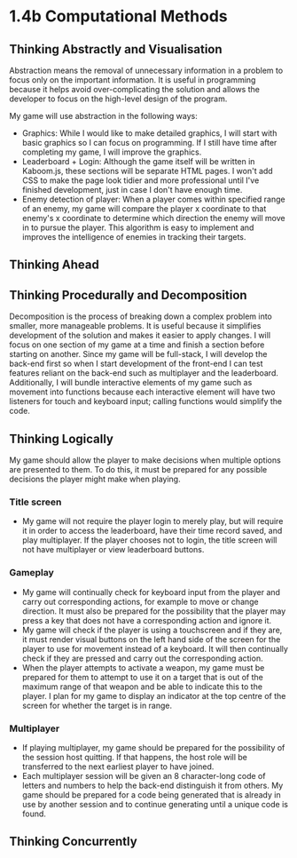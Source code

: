 # 1.4b Computational Methods

## Thinking Abstractly and Visualisation

Abstraction means the removal of unnecessary information in a problem to focus only on the important information. It is useful in programming because it helps avoid over-complicating the solution and allows the developer to focus on the high-level design of the program.

My game will use abstraction in the following ways:

* Graphics: While I would like to make detailed graphics, I will start with basic graphics so I can focus on programming. If I still have time after completing my game, I will improve the graphics.
* Leaderboard + Login: Although the game itself will be written in Kaboom.js, these sections will be separate HTML pages. I won't add CSS to make the page look tidier and more professional until I've finished development, just in case I don't have enough time.
* Enemy detection of player: When a player comes within specified range of an enemy, my game will compare the player x coordinate to that enemy's x coordinate to determine which direction the enemy will move in to pursue the player. This algorithm is easy to implement and improves the intelligence of enemies in tracking their targets.

## Thinking Ahead



## Thinking Procedurally and Decomposition

Decomposition is the process of breaking down a complex problem into smaller, more manageable problems. It is useful because it simplifies development of the solution and makes it easier to apply changes. I will focus on one section of my game at a time and finish a section before starting on another. Since my game will be full-stack, I will develop the back-end first so when I start development of the front-end I can test features reliant on the back-end such as multiplayer and the leaderboard. Additionally, I will bundle interactive elements of my game such as movement into functions because each interactive element will have two listeners for touch and keyboard input; calling functions would simplify the code.

## Thinking Logically

My game should allow the player to make decisions when multiple options are presented to them. To do this, it must be prepared for any possible decisions the player might make when playing.

### Title screen

* My game will not require the player login to merely play, but will require it in order to access the leaderboard, have their time record saved, and play multiplayer. If the player chooses not to login, the title screen will not have multiplayer or view leaderboard buttons.

### Gameplay

* My game will continually check for keyboard input from the player and carry out corresponding actions, for example to move or change direction. It must also be prepared for the possibility that the player may press a key that does not have a corresponding action and ignore it.
* My game will check if the player is using a touchscreen and if they are, it must render visual buttons on the left hand side of the screen for the player to use for movement instead of a keyboard. It will then continually check if they are pressed and carry out the corresponding action.
* When the player attempts to activate a weapon, my game must be prepared for them to attempt to use it on a target that is out of the maximum range of that weapon and be able to indicate this to the player. I plan for my game to display an indicator at the top centre of the screen for whether the target is in range.

### Multiplayer

* If playing multiplayer, my game should be prepared for the possibility of the session host quitting. If that happens, the host role will be transferred to the next earliest player to have joined.
* Each multiplayer session will be given an 8 character-long code of letters and numbers to help the back-end distinguish it from others. My game should be prepared for a code being generated that is already in use by another session and to continue generating until a unique code is found.

## Thinking Concurrently

